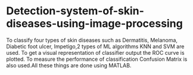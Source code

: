 # Detection-system-of-skin-diseases-using-image-processing
To classify four types of skin diseases such as Dermatitis, Melanoma, Diabetic foot ulcer, Impetigo,2 types of ML algorithms KNN and SVM are used. To get a visual representation of classifier output the ROC curve is plotted. To measure the performance of classification Confusion Matrix is also used.All these things are done using MATLAB.
